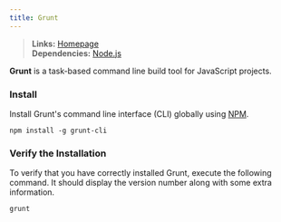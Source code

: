 ```yaml
---
title: Grunt
---
```



> **Links:** [Homepage](http://gruntjs.com/)  
> **Dependencies:** [Node.js](/nodejs/)


**Grunt** is a task-based command line build tool for JavaScript projects.


### Install

Install Grunt's command line interface (CLI) globally using [NPM](https://npmjs.org/).

	npm install -g grunt-cli


### Verify the Installation

To verify that you have correctly installed Grunt, execute the following command. It should display the version number along with some extra information.

	grunt
